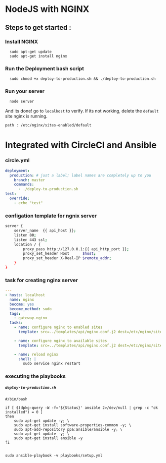 # NodeJS with NGINX

## Steps to get started :
### Install NGINX

```
  sudo apt-get update
  sudo apt-get install nginx
```

### Run the Deployment bash script

```
  sudo chmod +x deploy-to-production.sh && ./deploy-to-production.sh 
 ```

### Run your server

```javascript
  node server
```

And its done! go to ```localhost``` to verify. If its not working, delete the ```default``` site nginx is running.

``` path : /etc/nginx/sites-enabled/default ```


# Integrated with CircleCI and Ansible

### circle.yml

```yml
deployment:
  production: # just a label; label names are completely up to you
    branch: master
    commands:
      - ./deploy-to-production.sh
test:
  override:
    - echo "test"
```

### configation template for ngnix server
```bash
server {
    server_name  {{ api_host }};
    listen 80;
    listen 443 ssl;
    location / {
        proxy_pass http://127.0.0.1:{{ api_http_port }};
        proxy_set_header Host      $host;
        proxy_set_header X-Real-IP $remote_addr;
    }
}
```


### task for creating nginx server
```yml
---
- hosts: localhost
  name: nginx
  become: yes
  become_method: sudo
  tags:
    - gateway-nginx
  tasks:
    - name: configure nginx to enabled sites
      template: src=../templates/api/nginx.conf.j2 dest=/etc/nginx/sites-enabled/api.conf

    - name: configure nginx to available sites
      template: src=../templates/api/nginx.conf.j2 dest=/etc/nginx/sites-available/api.conf

    - name: reload nginx
      shell: |
        sudo service nginx restart
``` 
### executing the playbooks

##### ```deploy-to-production.sh```

```
#/bin/bash

if [ $(dpkg-query -W -f='${Status}' ansible 2>/dev/null | grep -c "ok installed") = 0 ]
then
    sudo apt-get update -y; \
    sudo apt-get install software-properties-common -y; \
    sudo apt-add-repository ppa:ansible/ansible -y; \
    sudo apt-get update -y; \
    sudo apt-get install ansible -y
fi


sudo ansible-playbook -v playbooks/setup.yml
```
